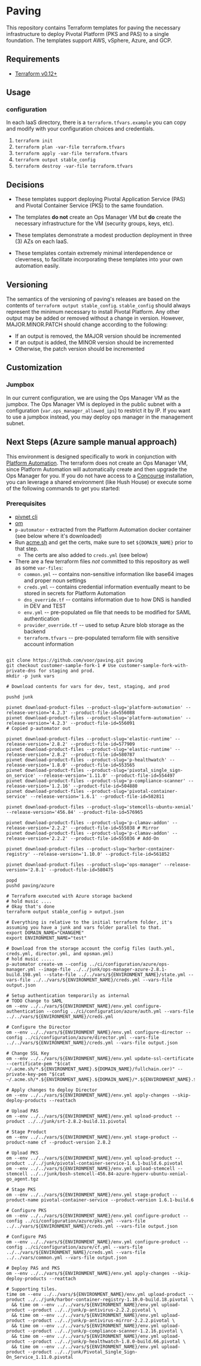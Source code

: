 # Paving

This repository contains Terraform templates for paving the necessary
infrastructure to deploy Pivotal Platform (PKS and PAS) to a single foundation.
The templates support AWS, vSphere, Azure, and GCP.


## Requirements

- [Terraform v0.12+](https://www.terraform.io/downloads.html)

## Usage

### configuration

In each IaaS directory, there is a `terraform.tfvars.example` you can copy
and modify with your configuration choices and credentials.

1. `terraform init`
1. `terraform plan -var-file terraform.tfvars`
1. `terraform apply -var-file terraform.tfvars`
1. `terraform output stable_config`
1. `terraform destroy -var-file terraform.tfvars`


## Decisions

- These templates support deploying Pivotal Application Service (PAS)
and Pivotal Container Service (PKS) to the same foundation.

- The templates **do not** create an Ops Manager VM but **do**
create the necessary infrastructure for the VM (security groups, keys, etc).

- These templates demonstrate a modest production deployment in three (3) AZs on
each IaaS.

- These templates contain extremely minimal interdependence or cleverness,
to facilitate incorporating these templates into your own automation easily.

## Versioning

The semantics of the versioning of paving's releases are based on the contents
of `terraform output stable_config`. `stable_config` should always represent
the minimum necessary to install Pivotal Platform. Any other output may be
added or removed without a change in version. However, MAJOR.MINOR.PATCH should
change according to the following:
- If an output is removed, the MAJOR version should be incremented
- If an output is added, the MINOR version should be incremented
- Otherwise, the patch version should be incremented

## Customization

### Jumpbox

In our current configuration, we are using the Ops Manager VM as the
jumpbox. The Ops Manager VM is deployed in the public subnet with a
configuration (`var.ops_manager_allowed_ips`) to restrict it by IP. If you want to use a
jumpbox instead, you may deploy ops manager in the management subnet.

## Next Steps (Azure sample manual approach)

This environment is designed specifically to work in conjunction with [Platform Automation](https://docs.pivotal.io/platform-automation). The terraform does not create an Ops Manager VM, since Platform Automation will automatically create and then upgrade the Ops Manager for you.  If you do not have access to a [Concourse](https://concourse-ci.org/) installation, you can leverage a shared environment (like Hush House) or execute some of the following commands to get you started:

### Prerequisites
 * [pivnet cli](https://github.com/pivotal-cf/pivnet-cli/releases)
 * [om](https://github.com/pivotal-cf/om/releases)
 * `p-automator` - extracted from the Platform Automation docker container (see below where it's downloaded)
 * Run [acme.sh](https://github.com/acmesh-official/acme.sh) and get the certs, make sure to set `${DOMAIN_NAME}` prior to that step.
    * The certs are also added to `creds.yml` (see below)
 * There are a few terraform files *not* committed to this repository as well as some `var-files`:
    * `common.yml` -- contains non-sensitive information like base64 images and proper noun settings
    * `creds.yml` -- contains credential information eventually meant to be stored in secrets for Platform Automation
    * `dns_override.tf` -- contains information due to how DNS is handled in DEV and TEST
    * `env.yml` -- pre-populated `om` file that needs to be modified for SAML authentication
    * `provider_override.tf` -- used to setup Azure blob storage as the backend
    * `terraform.tfvars` -- pre-populated terraform file with sensitive account information

```shell

git clone https://github.com/voor/paving.git paving
git checkout customer-sample-fork-1 # Use customer-sample-fork-with-private-dns for staging and prod.
mkdir -p junk vars

# Download contents for vars for dev, test, staging, and prod

pushd junk

pivnet download-product-files --product-slug='platform-automation' --release-version='4.2.3' --product-file-id=556088
pivnet download-product-files --product-slug='platform-automation' --release-version='4.2.3' --product-file-id=556091
# Copied p-automator out

pivnet download-product-files --product-slug='elastic-runtime' --release-version='2.8.2' --product-file-id=577909
pivnet download-product-files --product-slug='elastic-runtime' --release-version='2.8.2' --product-file-id=580787
pivnet download-product-files --product-slug='p-healthwatch' --release-version='1.8.0' --product-file-id=553565
pivnet download-product-files --product-slug='pivotal_single_sign-on_service' --release-version='1.11.0' --product-file-id=554497
pivnet download-product-files --product-slug='p-compliance-scanner' --release-version='1.2.16' --product-file-id=504880
pivnet download-product-files --product-slug='pivotal-container-service' --release-version='1.6.1' --product-file-id=582811

pivnet download-product-files --product-slug='stemcells-ubuntu-xenial' --release-version='456.84' --product-file-id=576965

pivnet download-product-files --product-slug='p-clamav-addon' --release-version='2.2.2' --product-file-id=555038 # Mirror
pivnet download-product-files --product-slug='p-clamav-addon' --release-version='2.2.2' --product-file-id=555036 # Add-On

pivnet download-product-files --product-slug='harbor-container-registry' --release-version='1.10.0' --product-file-id=561852

pivnet download-product-files --product-slug='ops-manager' --release-version='2.8.1' --product-file-id=580475

popd
pushd paving/azure

# Terraform executed with Azure storage backend
# hold music ....
# Okay that's done
terraform output stable_config > output.json

# Everything is relative to the initial terraform folder, it's assuming you have a junk and vars folder parallel to that.
export DOMAIN_NAME="CHANGEME"
export ENVIRONMENT_NAME="test"

# Download from the storage account the config files (auth.yml, creds.yml, director.yml, and opsman.yml)
# hold music .....
p-automator create-vm --config ../ci/configuration/azure/ops-manager.yml --image-file ../../junk/ops-manager-azure-2.8.1-build.198.yml --state-file ../../vars/${ENVIRONMENT_NAME}/state.yml --vars-file ../../vars/${ENVIRONMENT_NAME}/creds.yml --vars-file output.json

# Setup authentication temporarily as internal
# TODO Change to SAML
om --env ../../vars/${ENVIRONMENT_NAME}/env.yml configure-authentication --config ../ci/configuration/azure/auth.yml --vars-file ../../vars/${ENVIRONMENT_NAME}/creds.yml

# Configure the Director
om --env ../../vars/${ENVIRONMENT_NAME}/env.yml configure-director --config ../ci/configuration/azure/director.yml --vars-file ../../vars/${ENVIRONMENT_NAME}/creds.yml --vars-file output.json

# Change SSL Key
om --env ../../vars/${ENVIRONMENT_NAME}/env.yml update-ssl-certificate --certificate-pem "$(cat ~/.acme.sh/*.${ENVIRONMENT_NAME}.${DOMAIN_NAME}/fullchain.cer)" --private-key-pem "$(cat ~/.acme.sh/*.${ENVIRONMENT_NAME}.${DOMAIN_NAME}/*.${ENVIRONMENT_NAME}.${DOMAIN_NAME}.key)"

# Apply changes to deploy Director
om --env ../../vars/${ENVIRONMENT_NAME}/env.yml apply-changes --skip-deploy-products --reattach

# Upload PAS
om --env ../../vars/${ENVIRONMENT_NAME}/env.yml upload-product --product ../../junk/srt-2.8.2-build.11.pivotal

# Stage Product
om --env ../../vars/${ENVIRONMENT_NAME}/env.yml stage-product --product-name cf --product-version 2.8.2

# Upload PKS
om --env ../../vars/${ENVIRONMENT_NAME}/env.yml upload-product --product ../../junk/pivotal-container-service-1.6.1-build.6.pivotal
om --env ../../vars/${ENVIRONMENT_NAME}/env.yml upload-stemcell --stemcell ../../junk/bosh-stemcell-456.84-azure-hyperv-ubuntu-xenial-go_agent.tgz

# Stage PKS
om --env ../../vars/${ENVIRONMENT_NAME}/env.yml stage-product --product-name pivotal-container-service --product-version 1.6.1-build.6

# Configure PKS
om --env ../../vars/${ENVIRONMENT_NAME}/env.yml configure-product --config ../ci/configuration/azure/pks.yml --vars-file ../../vars/${ENVIRONMENT_NAME}/creds.yml --vars-file output.json

# Configure PAS
om --env ../../vars/${ENVIRONMENT_NAME}/env.yml configure-product --config ../ci/configuration/azure/cf.yml --vars-file ../../vars/${ENVIRONMENT_NAME}/creds.yml --vars-file ../../vars/common.yml --vars-file output.json

# Deploy PAS and PKS
om --env ../../vars/${ENVIRONMENT_NAME}/env.yml apply-changes --skip-deploy-products --reattach

# Supporting tiles.
time om --env ../../vars/${ENVIRONMENT_NAME}/env.yml upload-product --product ../../junk/harbor-container-registry-1.10.0-build.18.pivotal \
  && time om --env ../../vars/${ENVIRONMENT_NAME}/env.yml upload-product --product ../../junk/p-antivirus-2.2.2.pivotal \
  && time om --env ../../vars/${ENVIRONMENT_NAME}/env.yml upload-product --product ../../junk/p-antivirus-mirror-2.2.2.pivotal \
  && time om --env ../../vars/${ENVIRONMENT_NAME}/env.yml upload-product --product ../../junk/p-compliance-scanner-1.2.16.pivotal \
  && time om --env ../../vars/${ENVIRONMENT_NAME}/env.yml upload-product --product ../../junk/p-healthwatch-1.8.0-build.66.pivotal \
  && time om --env ../../vars/${ENVIRONMENT_NAME}/env.yml upload-product --product ../../junk/Pivotal_Single_Sign-On_Service_1.11.0.pivotal

```